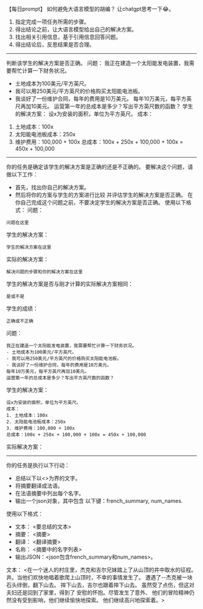 【每日prompt】
如何避免大语言模型的胡编？
让chatgpt思考一下😂。
1. 指定完成一项任务所需的步骤。
2. 得出结论之前，让大语言模型给出自己的解决方案。
3. 找出相关引用信息，基于引用信息回答问题。
4. 得出结论后，反思结果是否合理。

-----
判断该学生的解决方案是否正确。
问题：
我正在建造一个太阳能发电装置，我需要帮忙计算一下财务状况。
- 土地成本为100美元/平方英尺。
- 我可以用250美元/平方英尺的价格购买太阳能电池板。
- 我谈好了一份维护合同，每年的费用是10万美元。
每年10万美元，每平方英尺再加10美元。
运营第一年的总成本是多少？写出平方英尺数的函数？
学生的解决方案：
设x为安装的面积，单位为平方英尺。
成本：
1. 土地成本：100x
2. 太阳能电池板成本：250x
3. 维护费用：100,000 + 100x
总成本：100x + 250x + 100,000 + 100x = 450x + 100,000

--------
你的任务是确定该学生的解决方案是正确的还是不正确的。
要解决这个问题，请做以下工作：
- 首先，找出你自己的解决方案。
- 然后将你的方案与学生的方案进行比较
并评估学生的解决方案是否正确。
在你自己完成这个问题之前，不要决定学生的解决方案是否正确。
使用以下格式：
问题：
```
问题在这里
```
学生的解决方案：
```
学生的解决方案在这里
```
实际的解决方案：
```
解决问题的步骤和你的解决方案在这里
```
学生的解决方案是否与刚才计算的实际解决方案相同：
```
是或不是
```
学生的成绩：
```
正确或不正确
```

问题：
```
我正在建造一个太阳能发电装置，我需要帮忙计算一下财务状况。
- 土地成本为100美元/平方英尺。
- 我可以用250美元/平方英尺的价格购买太阳能电池板。
- 我谈好了一份维护合同，每年的费用是10万美元。
每年10万美元，每平方英尺再加10美元。
运营第一年的总成本是多少？写出平方英尺数的函数？
``` 
学生的解决方案：
```
设x为安装的面积，单位为平方英尺。
成本：
1. 土地成本：100x
2. 太阳能电池板成本：250x
3. 维护费用：100,000 + 100x
总成本：100x + 250x + 100,000 + 100x = 450x + 100,000
```
实际解决方案：

-----
你的任务是执行以下行动： 
- 总结以下以<>为界的文字。
- 将摘要翻译成法语。
- 在法语摘要中列出每个名字。
- 输出一个json对象，其中包含 
  以下键：french_summary, num_names.

使用以下格式：
- 文本： <要总结的文本>
- 摘要： <摘要>
- 翻译： <翻译摘要>
- 名称： <摘要中的名字列表>
- 输出JSON：<json包含french_summary和num_names>。

文本： 
<在一个迷人的村庄里，杰克和吉尔兄妹踏上了从山顶的井中取水的征程。
井。当他们欢快地唱着歌爬上山顶时，不幸的事情发生了。
遭遇了--杰克被一块石头绊倒，翻下山去。
摔下山去，吉尔也跟着摔下山去。
虽然受了点伤，但这对夫妇还是回到了家里，得到了 
安慰的怀抱。尽管发生了意外、 
他们的冒险精神仍然没有受到影响，他们继续愉快地探索。
他们继续高兴地探索着。>